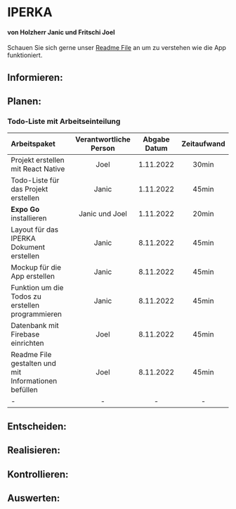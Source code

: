 # IPERKA
#### von Holzherr Janic und Fritschi Joel
Schauen Sie sich gerne unser [Readme File](https://github.com/SomethingLikeAChicken/Native-Todo-List/blob/main/README.md "README.md File") an um zu verstehen wie die App funktioniert.
## Informieren:
## Planen:
### Todo-Liste mit Arbeitseinteilung
| Arbeitspaket | Verantwortliche Person | Abgabe Datum | Zeitaufwand |
|:-------------|:-----------------------:|:------------:|:------------:|
| Projekt erstellen mit React Native | Joel | 1.11.2022 | 30min |
| Todo-Liste für das Projekt erstellen | Janic | 1.11.2022 | 45min |
| **Expo Go** installieren | Janic und Joel | 1.11.2022 | 20min |
| Layout für das IPERKA Dokument erstellen | Janic | 8.11.2022 | 45min |
| Mockup für die App erstellen | Janic | 8.11.2022 | 45min |
| Funktion um die Todos zu erstellen programmieren | Janic | 8.11.2022 | 45min |
| Datenbank mit Firebase einrichten | Joel | 8.11.2022 | 45min |
| Readme File gestalten und mit Informationen befüllen | Joel | 8.11.2022 | 45min | 
| - | - | - | - |
## Entscheiden:
## Realisieren:
## Kontrollieren:
## Auswerten:
